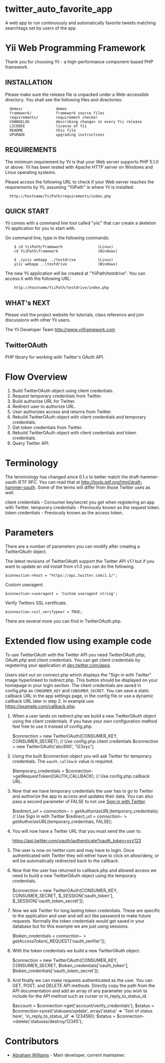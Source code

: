 twitter_auto_favorite_app
===============

A web app to run continuously and automatically favorite tweets matching searchtags set by users of the app 


Yii Web Programming Framework
=============================

Thank you for choosing Yii - a high-performance component-based PHP framework.


INSTALLATION
------------

Please make sure the release file is unpacked under a Web-accessible
directory. You shall see the following files and directories:

      demos/               demos
      framework/           framework source files
      requirements/        requirement checker
      CHANGELOG            describing changes in every Yii release
      LICENSE              license of Yii
      README               this file
      UPGRADE              upgrading instructions


REQUIREMENTS
------------

The minimum requirement by Yii is that your Web server supports
PHP 5.1.0 or above. Yii has been tested with Apache HTTP server
on Windows and Linux operating systems.

Please access the following URL to check if your Web server reaches
the requirements by Yii, assuming "YiiPath" is where Yii is installed:

      http://hostname/YiiPath/requirements/index.php


QUICK START
-----------

Yii comes with a command line tool called "yiic" that can create
a skeleton Yii application for you to start with.

On command line, type in the following commands:

        $ cd YiiPath/framework                (Linux)
        cd YiiPath\framework                  (Windows)

        $ ./yiic webapp ../testdrive          (Linux)
        yiic webapp ..\testdrive              (Windows)

The new Yii application will be created at "YiiPath/testdrive".
You can access it with the following URL:

        http://hostname/YiiPath/testdrive/index.php


WHAT's NEXT
-----------

Please visit the project website for tutorials, class reference
and join discussions with other Yii users.



The Yii Developer Team
http://www.yiiframework.com




TwitterOAuth
------------

PHP library for working with Twitter's OAuth API.

Flow Overview
=============

1. Build TwitterOAuth object using client credentials.
2. Request temporary credentials from Twitter.
3. Build authorize URL for Twitter.
4. Redirect user to authorize URL.
5. User authorizes access and returns from Twitter.
6. Rebuild TwitterOAuth object with client credentials and temporary credentials.
7. Get token credentials from Twitter.
8. Rebuild TwitterOAuth object with client credentials and token credentials.
9. Query Twitter API.

Terminology
===========

The terminology has changed since 0.1.x to better match the draft-hammer-oauth IETF
RFC. You can read that at http://tools.ietf.org/html/draft-hammer-oauth. Some of the
terms will differ from those Twitter uses as well.

client credentials - Consumer key/secret you get when registering an app with Twitter.
temporary credentials - Previously known as the request token.
token credentials - Previously known as the access token.

Parameters
==========

There are a number of parameters you can modify after creating a TwitterOAuth object.

The latest revisions of TwitterOAuth support the Twitter API v1.1 but if you want to
update an old install from v1.0 you can do the following.

    $connection->host = "https://api.twitter.com/1.1/";

Custom useragent.

    $connection->useragent = 'Custom useragent string';

Verify Twitters SSL certificate.

    $connection->ssl_verifypeer = TRUE;

There are several more you can find in TwitterOAuth.php.

Extended flow using example code
================================

To use TwitterOAuth with the Twitter API you need *TwitterOAuth.php*, *OAuth.php* and
client credentials. You can get client credentials by registering your application at
[dev.twitter.com/apps](https://dev.twitter.com/apps).

Users start out on connect.php which displays the "Sign in with Twitter" image hyperlinked
to redirect.php. This button should be displayed on your homepage in your login section. The
client credentials are saved in config.php as `CONSUMER_KEY` and `CONSUMER_SECRET`. You can
save a static callback URL in the app settings page, in the config file or use a dynamic
callback URL later in step 2. In example use https://example.com/callback.php.

1) When a user lands on redirect.php we build a new TwitterOAuth object using the client credentials.
If you have your own configuration method feel free to use it instead of config.php.

    $connection = new TwitterOAuth(CONSUMER_KEY, CONSUMER_SECRET); // Use config.php client credentials
    $connection = new TwitterOAuth('abc890', '123xyz');

2) Using the built $connection object you will ask Twitter for temporary credentials. The `oauth_callback` value is required.

    $temporary_credentials = $connection->getRequestToken(OAUTH_CALLBACK); // Use config.php callback URL.

3) Now that we have temporary credentials the user has to go to Twitter and authorize the app
to access and updates their data. You can also pass a second parameter of FALSE to not use [Sign
in with Twitter](https://dev.twitter.com/docs/auth/sign-twitter).

    $redirect_url = $connection->getAuthorizeURL($temporary_credentials); // Use Sign in with Twitter
    $redirect_url = $connection->getAuthorizeURL($temporary_credentials, FALSE);

4) You will now have a Twitter URL that you must send the user to.

    https://api.twitter.com/oauth/authenticate?oauth_token=xyz123

5) The user is now on twitter.com and may have to login. Once authenticated with Twitter they will
either have to click on allow/deny, or will be automatically redirected back to the callback.

6) Now that the user has returned to callback.php and allowed access we need to build a new
TwitterOAuth object using the temporary credentials.

    $connection = new TwitterOAuth(CONSUMER_KEY, CONSUMER_SECRET, $_SESSION['oauth_token'],
    $_SESSION['oauth_token_secret']);

7) Now we ask Twitter for long lasting token credentials. These are specific to the application
and user and will act like password to make future requests. Normally the token credentials would
get saved in your database but for this example we are just using sessions.

    $token_credentials = $connection->getAccessToken($_REQUEST['oauth_verifier']);

8) With the token credentials we build a new TwitterOAuth object.

    $connection = new TwitterOAuth(CONSUMER_KEY, CONSUMER_SECRET, $token_credentials['oauth_token'],
    $token_credentials['oauth_token_secret']);

9) And finally we can make requests authenticated as the user. You can GET, POST, and DELETE API
methods. Directly copy the path from the API documentation and add an array of any parameter
you wish to include for the API method such as curser or in_reply_to_status_id.

    $account = $connection->get('account/verify_credentials');
    $status = $connection->post('statuses/update', array('status' => 'Text of status here', 'in_reply_to_status_id' => 123456));
    $status = $connection->delete('statuses/destroy/12345');

Contributors
============

* [Abraham Williams](https://twitter.com/abraham) - Main developer, current maintainer.

